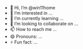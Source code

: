 - 👋 Hi, I’m @win11home
- 👀 I’m interested in ...
- 🌱 I’m currently learning ...
- 💞️ I’m looking to collaborate on ...
- 📫 How to reach me ...
- 😄 Pronouns: ...
- ⚡ Fun fact: ...

<!---
win11home/win11home is a ✨ special ✨ repository because its `README.md` (this file) appears on your GitHub profile.
You can click the Preview link to take a look at your changes.
--->
